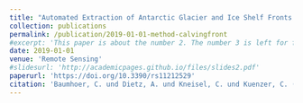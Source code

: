 ```yaml
---
title: "Automated Extraction of Antarctic Glacier and Ice Shelf Fronts from Sentinel-1 Imagery Using Deep Learning"
collection: publications
permalink: /publication/2019-01-01-method-calvingfront
#excerpt: 'This paper is about the number 2. The number 3 is left for future work.'
date: 2019-01-01
venue: 'Remote Sensing'
#slidesurl: 'http://academicpages.github.io/files/slides2.pdf'
paperurl: 'https://doi.org/10.3390/rs11212529'
citation: 'Baumhoer, C. und Dietz, A. und Kneisel, C. und Kuenzer, C. (2019): Automated Extraction of Antarctic Glacier and Ice Shelf Fronts from Sentinel-1 Imagery Using Deep Learning. Remote Sensing, 11 (21), 2529. https://doi.org/10.3390/rs11212529.'
---
```

